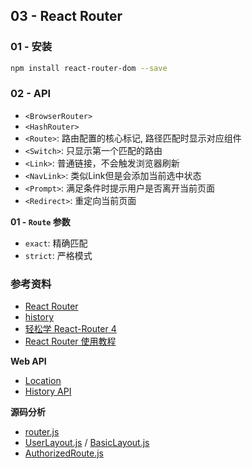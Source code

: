 ## 03 - React Router

### 01 - 安装

```bash
npm install react-router-dom --save
```

### 02 - API

* `<BrowserRouter>`
* `<HashRouter>`
* `<Route>`: 路由配置的核心标记, 路径匹配时显示对应组件
* `<Switch>`: 只显示第一个匹配的路由
* `<Link>`: 普通链接，不会触发浏览器刷新
* `<NavLink>`: 类似Link但是会添加当前选中状态
* `<Prompt>`: 满足条件时提示用户是否离开当前页面
* `<Redirect>`: 重定向当前页面

**01 - `Route` 参数**

* `exact`: 精确匹配
* `strict`: 严格模式



### 参考资料

* [React Router](https://reacttraining.com/react-router/)
* [history](https://github.com/ReactTraining/history)
* [轻松学 React-Router 4](https://github.com/guxiaobai/learn-course-100/tree/main/com.qiuzhi99/019-react-router-4)
* [React Router 使用教程](http://www.ruanyifeng.com/blog/2016/05/react_router.html)


**Web API**

* [Location](https://developer.mozilla.org/zh-CN/docs/Web/API/Location)
* [History API](https://developer.mozilla.org/zh-CN/docs/Web/API/History_API)

**源码分析**

* [router.js](https://github.com/ant-design/ant-design-pro/blob/1.4.4/src/router.js)
* [UserLayout.js](https://github.com/ant-design/ant-design-pro/blob/1.4.4/src/layouts/UserLayout.js) / [BasicLayout.js](https://github.com/ant-design/ant-design-pro/blob/1.4.4/src/layouts/BasicLayout.js)
* [AuthorizedRoute.js](https://github.com/ant-design/ant-design-pro/blob/1.4.4/src/components/Authorized/AuthorizedRoute.js)

